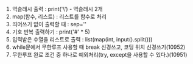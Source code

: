 1. 역슬래시 출력 : print('\\') - 역슬래시 2개  
2. map(함수, 리스트) : 리스트를 함수로 처리  
3. 띄어쓰기 없이 출력할 때 : sep=''  
4. 기호 반복 출력하기 : print('#' * 5)  
5. 입력받은 수열을 리스트로 출력 : list(map(int, input().split()))
6. while문에서 무한루프 사용할 때 break 신경쓰고, 코딩 위치 신경쓰기(10952)
7. 무한루프 완료 조건 중 하나로 예외처리(try, except을 사용할 수 있다.)(10951)